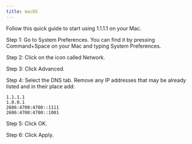 ```yaml
---
title: macOS
---
```


Follow this quick guide to start using 1.1.1.1 on your Mac.

<stream src="b95943849d53350130ba22d039fa6faf" site="cloudflare.com" controls></stream>
<script data-cfasync="false" defer type="text/javascript" src="https://embed.cloudflarestream.com/embed/r4xu.fla9.latest.js?video=b95943849d53350130ba22d039fa6faf"></script>

Step 1: Go to System Preferences. You can find it by pressing Command+Space on your Mac and typing System Preferences.

Step 2: Click on the icon called Network.

Step 3: Click Advanced.

Step 4: Select the DNS tab. Remove any IP addresses that may be already listed and in their place add:

    1.1.1.1
    1.0.0.1
    2606:4700:4700::1111
    2606:4700:4700::1001

Step 5: Click OK.

Step 6: Click Apply.
